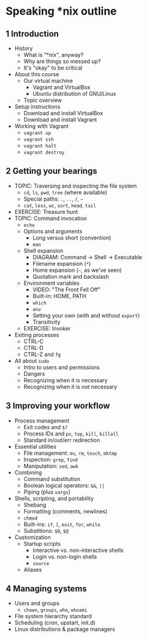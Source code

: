 # Speaking \*nix outline

## 1 Introduction

- History
  - What is "\*nix", anyway?
  - Why are things so messed up?
  - It's "okay" to be critical
- About this course
  - Our virtual machine
    - Vagrant and VirtualBox
    - Ubuntu distribution of GNU/Linux
  - Topic overview
- Setup instructions
  - Download and install VirtualBox
  - Download and install Vagrant
- Working with Vagrant
  - `vagrant up`
  - `vagrant ssh`
  - `vagrant halt`
  - `vagrant destroy`

## 2 Getting your bearings

- TOPIC: Traversing and inspecting the file system
  - `cd`, `ls`, `pwd`, `tree` (where available)
  - Special paths: `.`, `..`, `/`, `~`
  - `cat`, `less`, `wc`, `sort`, `head`, `tail`
- EXERCISE: Treasure hunt
- TOPIC: Command invocation
  - `echo`
  - Options and arguments
    - Long versus short (convention)
    - `man`
  - Shell expansion
    - DIAGRAM: Command -> Shell -> Executable
    - Filename expansion (`*`)
    - Home expansion (`~`, as we've seen)
    - Quotation mark and backslash
  - Environment variables
    - VIDEO: "The Front Fell Off"
    - Built-in: HOME, PATH
    - `which`
    - `env`
    - Setting your own (with and without `export`)
    - Transitivity
  - EXERCISE: Invoker
- Exiting processes
  - CTRL-C
  - CTRL-D
  - CTRL-Z and `fg`
- All about `sudo`
  - Intro to users and permissions
  - Dangers
  - Recognizing when it is necessary
  - Recognizing when it is *not* necessary

## 3 Improving your workflow

- Process management
  - Exit codes and `$?`
  - Process IDs and `ps`, `top`, `kill`, `killall`
  - Standard in/out/err redirection
- Essential utilities
  - File management: `mv`, `rm`, `touch`, `mktmp`
  - Inspection: `grep`, `find`
  - Manipulation: `sed`, `awk`
- Combining
  - Command substitution
  - Boolean logical operators: `&&`, `||`
  - Piping (plus `xargs`)
- Shells, scripting, and portability
  - Shebang
  - Formatting (comments, newlines)
  - `chmod`
  - Built-ins: `if`, `[`, `exit`, `for`, `while`
  - Substitions: `$0`, `$@`
- Customization
  - Startup scripts
    - Interactive vs. non-interactive shells
    - Login vs. non-login shells
    - `source`
  - Aliases 

## 4 Managing systems

- Users and groups
  - `chown`, `groups`, `who`, `whoami`
- File system hierarchy standard
- Scheduling (cron, upstart, init.d)
- Linux distributions & package managers
